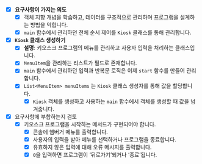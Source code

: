 - [x]  **요구사항이 가지는 의도**
    - [x]  객체 지향 개념을 학습하고, 데이터를 구조적으로 관리하며 프로그램을 설계하는 방법을 익힙니다.
    - [x]  `main` 함수에서 관리하던 전체 순서 제어를 `Kiosk` 클래스를 통해 관리합니다.
- [x]  **`Kiosk` 클래스 생성하기**
    - [x]  **설명**: 키오스크 프로그램의 메뉴를 관리하고 사용자 입력을 처리하는 클래스입니다.
    - [x]  `MenuItem`을 관리하는 리스트가 필드로 존재합니다.
    - [x]  `main` 함수에서 관리하던 입력과 반복문 로직은 이제 `start` 함수를 만들어 관리합니다.
    - [x]  `List<MenuItem> menuItems` 는 `Kiosk` 클래스 생성자를 통해 값을 할당합니다.
        - [x]  `Kiosk` 객체를 생성하고 사용하는 `main` 함수에서 객체를 생성할 때 값을 넘겨줍니다.
- [x]  요구사항에 부합하는지 검토
    - [x]  키오스크 프로그램을 시작하는 메서드가 구현되어야 합니다.
        - [x]  콘솔에 햄버거 메뉴를 출력합니다.
        - [x]  사용자의 입력을 받아 메뉴를 선택하거나 프로그램을 종료합니다.
        - [x]  유효하지 않은 입력에 대해 오류 메시지를 출력합니다.
        - [x]  `0`을 입력하면 프로그램이 ‘뒤로가기’되거나 ‘종료’됩니다.